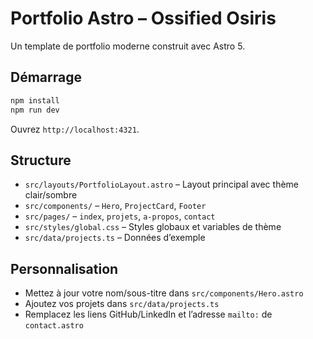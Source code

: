 # Portfolio Astro – Ossified Osiris

Un template de portfolio moderne construit avec Astro 5.

## Démarrage

```bash
npm install
npm run dev
```

Ouvrez `http://localhost:4321`.

## Structure

- `src/layouts/PortfolioLayout.astro` – Layout principal avec thème clair/sombre
- `src/components/` – `Hero`, `ProjectCard`, `Footer`
- `src/pages/` – `index`, `projets`, `a-propos`, `contact`
- `src/styles/global.css` – Styles globaux et variables de thème
- `src/data/projects.ts` – Données d’exemple

## Personnalisation

- Mettez à jour votre nom/sous-titre dans `src/components/Hero.astro`
- Ajoutez vos projets dans `src/data/projects.ts`
- Remplacez les liens GitHub/LinkedIn et l’adresse `mailto:` de `contact.astro`

